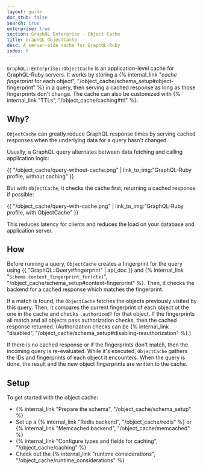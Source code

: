 ```yaml
---
layout: guide
doc_stub: false
search: true
enterprise: true
section: GraphQL Enterprise - Object Cache
title: GraphQL ObjectCache
desc: A server-side cache for GraphQL-Ruby
index: 0
---
```


`GraphQL::Enterprise::ObjectCache` is an application-level cache for GraphQL-Ruby servers. It works by storing a {% internal_link "_cache fingerprint_ for each object", "/object_cache/schema_setup#object-fingerprint" %} in a query, then serving a cached response as long as those fingerprints don't change. The cache can also be customized with {% internal_link "TTLs", "/object_cache/caching#ttl" %}.

## Why?

`ObjectCache` can greatly reduce GraphQL response times by serving cached responses when the underlying data for a query hasn't changed.

Usually, a GraphQL query alternates between data fetching and calling application logic:


{{ "/object_cache/query-without-cache.png" | link_to_img:"GraphQL-Ruby profile, without caching" }}


But with `ObjectCache`, it checks the cache first, returning a cached response if possible:

{{ "/object_cache/query-with-cache.png" | link_to_img:"GraphQL-Ruby profile, with ObjectCache" }}

This reduces latency for clients and reduces the load on your database and application server.

## How

Before running a query, `ObjectCache` creates a fingerprint for the query using {{ "GraphQL::Query#fingerprint" | api_doc }} and {% internal_link "`Schema.context_fingerprint_for(ctx)`", "/object_cache/schema_setup#context-fingerprint" %}. Then, it checks the backend for a cached response which matches the fingerprint.

If a match is found, the `ObjectCache` fetches the objects previously visited by this query. Then, it compares the current fingerprint of each object ot the one in the cache and checks `.authorized?` for that object. If the fingerprints all match and all objects pass authorization checks, then the cached response returned. (Authorization checks can be {% internal_link "disabled", "/object_cache/schema_setup#disabling-reauthorization" %}.)

If there is no cached response or if the fingerprints don't match, then the incoming query is re-evaluated. While it's executed, `ObjectCache` gathers the IDs and fingerprints of each object it encounters. When the query is done, the result and the new object fingerprints are written to the cache.

## Setup

To get started with the object cache:

- {% internal_link "Prepare the schema", "/object_cache/schema_setup" %}
- Set up a {% internal_link "Redis backend", "/object_cache/redis" %} or {% internal_link "Memcached backend", "/object_cache/memcached" %}
- {% internal_link "Configure types and fields for caching", "/object_cache/caching" %}
- Check out the {% internal_link "runtime considerations", "/object_cache/runtime_considerations" %}
